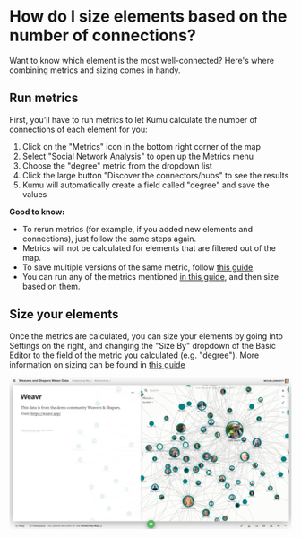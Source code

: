 # How do I size elements based on the number of connections?
Want to know which element is the most well-connected? 
Here's where combining metrics and sizing comes in handy. 

## Run metrics

First, you'll have to run metrics to let Kumu calculate the number of connections of each element for you:

1. Click on the "Metrics" icon in the bottom right corner of the map
2. Select "Social Network Analysis" to open up the Metrics menu
3. Choose the "degree" metric from the dropdown list
4. Click the large button "Discover the connectors/hubs" to see the results
5. Kumu will automatically create a field called "degree" and save the values

**Good to know:**

- To rerun metrics (for example, if you added new elements and connections), just follow the same steps again.
- Metrics will not be calculated for elements that are filtered out of the map.
- To save multiple versions of the same metric, follow [this guide](https://docs.kumu.io/guides/metrics.html#saving-multiple-versions-of-a-single-metric)
- You can run any of the metrics mentioned [in this guide](https://docs.kumu.io/guides/metrics.html#sna-metrics), and then size based on them.

## Size your elements

Once the metrics are calculated, you can size your elements by going into Settings on the right, and changing the "Size By" dropdown of the Basic Editor to the field of the metric you calculated (e.g. "degree").
More information on sizing can be found in [this guide](https://docs.kumu.io/guides/data-driven-decorations.html#size-by)


![size by metric](/images/Size-by-metrics.png)
